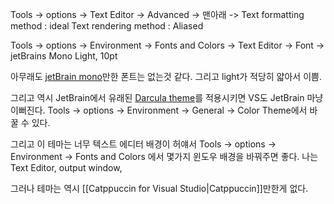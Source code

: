 Tools -> options -> Text Editor -> Advanced -> 맨아래 -> 
Text formatting method : ideal
Text rendering method : Aliased

Tools -> options -> Environment -> Fonts and Colors -> Text Editor -> Font
-> jetBrains Mono Light, 10pt

아무래도 [jetBrain mono](https://www.jetbrains.com/ko-kr/lp/mono/)만한 폰트는 없는것 같다. 그리고 light가 적당히 얇아서 이쁨.

그리고 역시 JetBrain에서 유래된 [Darcula theme](https://marketplace.visualstudio.com/items?itemName=FINNSEEFLY.Darcula-Theme-For-Visual-Studio)를 적용시키면 VS도 JetBrain 마냥 이뻐진다.
Tools -> options -> Environment -> General -> Color Theme에서 바꿀 수 있다.

그리고 이 테마는 너무 텍스트 에디터 배경이 허얘서 
Tools -> options -> Environment -> Fonts and Colors 에서 몇가지 윈도우 배경을 바꿔주면 좋다.
나는 Text Editor, output window, 

그러나 테마는 역시 [[Catppuccin for Visual Studio|Catppuccin]]만한게 없다.